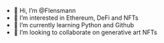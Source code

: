 - 👋 Hi, I’m @Flensmann
- 👀 I’m interested in Ethereum, DeFi and NFTs
- 🌱 I’m currently learning Python and Github
- 💞️ I’m looking to collaborate on generative art NFTs

<!---
Flensmann/Flensmann is a ✨ special ✨ repository because its `README.md` (this file) appears on your GitHub profile.
You can click the Preview link to take a look at your changes.
--->
